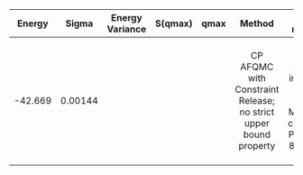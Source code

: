 | Energy        | Sigma           | Energy Variance  | S(qmax) | qmax | Method | Data repository|
| :-------------: |:-------------:| :-----:| :-------------: |:-------------:| :-----:|:-----:|
|-42.669|0.00144||||CP AFQMC with Constraint Release; no strict upper bound property|H. Shi and S. Zhang, Symmetry in auxiliary-field quantum Monte Carlo calculations, Phys. Rev. B 88, 125132 (2013).|
